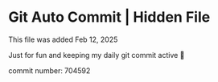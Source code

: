 # Git Auto Commit | Hidden File

This file was added Feb 12, 2025

Just for fun and keeping my daily git commit active 🤪

commit number: 704592
